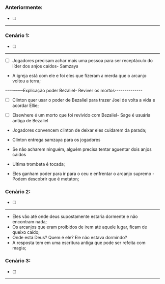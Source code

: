 # 

### Anteriormente:

- [ ] 

---

### Cenário 1:

- [ ] 

---

- [ ] Jogadores precisam achar mais uma pessoa para ser receptáculo do líder dos anjos caídos- Samzaya
- A igreja está com ele e foi eles que fizeram a merda que o arcanjo voltou a terra;


---------Explicação poder Bezaliel- Reviver os mortos--------------
- [ ] Clinton quer usar o poder de Bezaliel para trazer Joel de volta a vida e acordar Ellie;
- [ ] Elsewhere é um morto que foi revivido com Bezaliel- Sage é usuária antiga de Bezaliel



- Jogadores convencem clinton de deixar eles cuidarem da parada;

- Clinton entrega samzaya para os jogadores
- Se não acharem ninguém, alguém precisa tentar aguentar dois anjos caídos
- Ultima trombeta é tocada;
- Eles ganham poder para ir para o ceu e enfrentar o arcanjo supremo - Podem descobrir que é metaton;


### Cenário 2:

- [ ] 


---

- Eles vão até onde deus supostamente estaria dormente e não encontram nada;
- Os arcanjos que eram proibidos de irem até aquele lugar, ficam de queixo caído;
- Onde está Deus? Quem é ele? Ele não estava dormindo?
- A resposta tem em uma escritura antiga que pode ser refeita com magia;


### Cenário 3:

- [ ]

---


